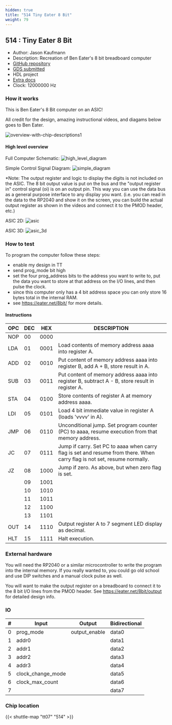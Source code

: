 ```yaml
---
hidden: true
title: "514 Tiny Eater 8 Bit"
weight: 79
---
```


## 514 : Tiny Eater 8 Bit

* Author: Jason Kaufmann
* Description: Recreation of Ben Eater's 8 bit breadboard computer
* [GitHub repository](https://github.com/jasonkaufmann/tt07-beneater8bit)
* [GDS submitted](https://github.com/jasonkaufmann/tt07-beneater8bit/actions/runs/8991088556)
* HDL project
* [Extra docs]()
* Clock: 12000000 Hz

<!---

This file is used to generate your project datasheet. Please fill in the information below and delete any unused
sections.

You can also include images in this folder and reference them in the markdown. Each image must be less than
512 kb in size, and the combined size of all images must be less than 1 MB.
-->


### How it works

This is Ben Eater's 8 Bit computer on an ASIC!

All credit for the design, amazing instructional videos, and diagams below goes to Ben Eater.

![overview-with-chip-descriptions1](https://github.com/jasonkaufmann/ice40FPGAProjects/assets/41923667/0995715c-218d-4779-85be-36083b9d3e90)

#### High level overview

Full Computer Schematic:
![high_level_diagram](https://github.com/jasonkaufmann/ice40FPGAProjects/assets/41923667/f122dd7a-d9fc-4a3f-b961-beee40d9fa35)

Simple Control Signal Diagram:
![simple_diagram](https://github.com/jasonkaufmann/ice40FPGAProjects/assets/41923667/25b4c402-da54-4372-9458-7b1f4c095c3a)

*Note: The output register and logic to display the digits is not included on the ASIC. The 8 bit output value is put on the bus and the "output register in" control signal (oi) is on an output pin. This way you can use the data bus as a general purpose interface to any display you want. (i.e. you can read in the data to the RP2040 and show it on the screen, you can build the actual output register as shown in the videos and connect it to the PMOD header, etc.)

ASIC 2D:
![asic](https://github.com/jasonkaufmann/ice40FPGAProjects/assets/41923667/75a44e3f-531d-49fc-af93-cacfedb2afdd)

ASIC 3D:
![asic_3d](https://github.com/jasonkaufmann/ice40FPGAProjects/assets/41923667/da51dff7-3b9d-46f9-a9b1-e6c4dc9bc3e7)

### How to test

To program the computer follow these steps:

- enable my design in TT
- send prog_mode bit high
- set the four prog_address bits to the address you want to write to, put the data you want to store at that address on the I/O lines, and then pulse the clock.
- since this computer only has a 4 bit address space you can only store 16 bytes total in the internal RAM.
- see https://eater.net/8bit/ for more details.

#### Instructions

| OPC | DEC | HEX  | DESCRIPTION                                                    |
|-----|-----|------|----------------------------------------------------------------|
| NOP | 00  | 0000 |                                                                |
| LDA | 01  | 0001 | Load contents of memory address aaaa into register A.          |
| ADD | 02  | 0010 | Put content of memory address aaaa into register B, add A + B, store result in A. |
| SUB | 03  | 0011 | Put content of memory address aaaa into register B, subtract A - B, store result in register A. |
| STA | 04  | 0100 | Store contents of register A at memory address aaaa.           |
| LDI | 05  | 0101 | Load 4 bit immediate value in register A (loads 'vvvv' in A).   |
| JMP | 06  | 0110 | Unconditional jump. Set program counter (PC) to aaaa, resume execution from that memory address. |
| JC  | 07  | 0111 | Jump if carry. Set PC to aaaa when carry flag is set and resume from there. When carry flag is not set, resume normally. |
| JZ  | 08  | 1000 | Jump if zero. As above, but when zero flag is set.              |
|     | 09  | 1001 |                                                                |
|     | 10  | 1010 |                                                                |
|     | 11  | 1011 |                                                                |
|     | 12  | 1100 |                                                                |
|     | 13  | 1101 |                                                                |
| OUT | 14  | 1110 | Output register A to 7 segment LED display as decimal.         |
| HLT | 15  | 1111 | Halt execution.                                                |

### External hardware

You will need the RP2040 or a similar microcontroller to write the program into the internal memory. If you really wanted to, you could go old school and use DIP switches and a manual clock pulse as well.

You will want to make the output register on a breadboard to connect it to the 8 bit I/O lines from the PMOD header. See https://eater.net/8bit/output for detailed design info.


### IO

| #             | Input    | Output   | Bidirectional   |
| ------------- | -------- | -------- | --------------- |
| 0 | prog_mode  | output_enable  | data0        |
| 1 | addr0  |   | data1        |
| 2 | addr1  |   | data2        |
| 3 | addr2  |   | data3        |
| 4 | addr3  |   | data4        |
| 5 | clock_change_mode  |   | data5        |
| 6 | clock_max_count  |   | data6        |
| 7 |   |   | data7        |


### Chip location

{{< shuttle-map "tt07" "514" >}}
